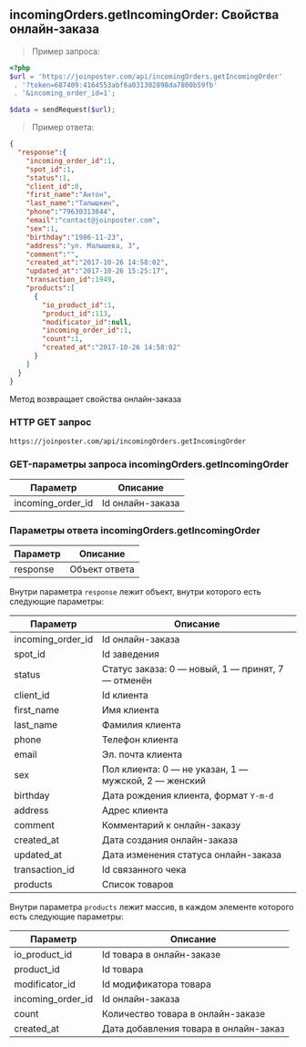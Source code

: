 ## incomingOrders.getIncomingOrder: Свойства онлайн-заказа

> Пример запроса:

```php
<?php
$url = 'https://joinposter.com/api/incomingOrders.getIncomingOrder'
 . '?token=687409:4164553abf6a031302898da7800b59fb'
 . '&incoming_order_id=1';

$data = sendRequest($url);
```

> Пример ответа:

```json
{  
  "response":{  
    "incoming_order_id":1,
    "spot_id":1,
    "status":1,
    "client_id":0,
    "first_name":"Антон",
    "last_name":"Талышкин",
    "phone":"79630313844",
    "email":"contact@joinposter.com",
    "sex":1,
    "birthday":"1986-11-23",
    "address":"ул. Малышева, 3",
    "comment":"",
    "created_at":"2017-10-26 14:58:02",
    "updated_at":"2017-10-26 15:25:17",
    "transaction_id":1949,
    "products":[  
      {  
        "io_product_id":1,
        "product_id":113,
        "modificator_id":null,
        "incoming_order_id":1,
        "count":1,
        "created_at":"2017-10-26 14:58:02"
      }
    ]
  }
}
```

Метод возвращает свойства онлайн-заказа

### HTTP GET запрос

`https://joinposter.com/api/incomingOrders.getIncomingOrder`

### GET-параметры запроса incomingOrders.getIncomingOrder

Параметр | Описание
-------- | --------
incoming_order_id | Id онлайн-заказа

### Параметры ответа incomingOrders.getIncomingOrder

Параметр | Описание
-------- | --------
response | Объект ответа

Внутри параметра `response` лежит объект, внутри которого есть следующие параметры:

Параметр | Описание
-------- | --------
incoming_order_id | Id онлайн-заказа
spot_id | Id заведения
status | Статус заказа: 0 — новый, 1 — принят, 7 — отменён
client_id | Id клиента
first_name | Имя клиента
last_name | Фамилия клиента
phone | Телефон клиента
email | Эл. почта клиента
sex | Пол клиента: 0 — не указан, 1 — мужской, 2 — женский
birthday | Дата рождения клиента, формат `Y-m-d`
address | Адрес клиента
comment | Комментарий к онлайн-заказу
created_at | Дата создания онлайн-заказа
updated_at | Дата изменения статуса онлайн-заказа
transaction_id | Id связанного чека
products | Список товаров

Внутри параметра `products` лежит массив, в каждом элементе которого есть следующие параметры:

Параметр | Описание
-------- | --------
io_product_id | Id товара в онлайн-заказе
product_id | Id товара
modificator_id | Id модификатора товара
incoming_order_id | Id онлайн-заказа
count | Количество товара в онлайн-заказе
created_at | Дата добавления товара в онлайн-заказ
